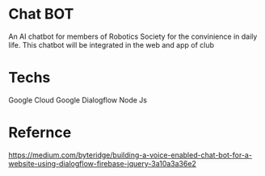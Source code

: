 # Chat BOT
An AI chatbot for members of Robotics Society for the convinience in daily life.
This chatbot will be integrated in the web and app of club


# Techs
Google Cloud
Google Dialogflow
Node Js

# Refernce
<a> https://medium.com/byteridge/building-a-voice-enabled-chat-bot-for-a-website-using-dialogflow-firebase-jquery-3a10a3a36e2 </a>
